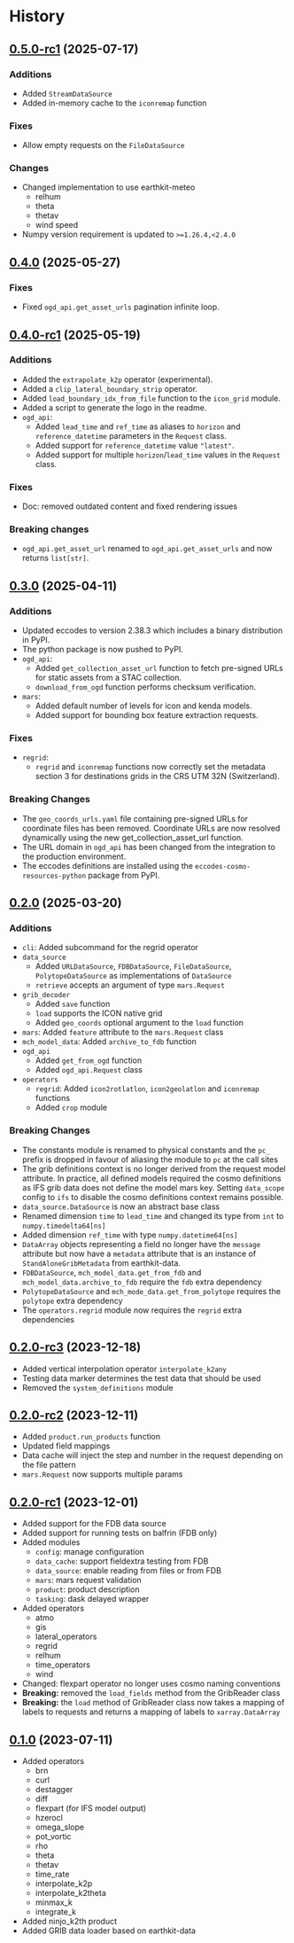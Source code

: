 # History

## [0.5.0-rc1] (2025-07-17)

### Additions
- Added `StreamDataSource`
- Added in-memory cache to the `iconremap` function

### Fixes
- Allow empty requests on the `FileDataSource`

### Changes
- Changed implementation to use earthkit-meteo
  - relhum
  - theta
  - thetav
  - wind speed
- Numpy version requirement is updated to `>=1.26.4,<2.4.0`


## [0.4.0] (2025-05-27)

### Fixes
- Fixed `ogd_api.get_asset_urls` pagination infinite loop.

## [0.4.0-rc1] (2025-05-19)

### Additions
- Added the `extrapolate_k2p` operator (experimental).
- Added a `clip_lateral_boundary_strip` operator.
- Added `load_boundary_idx_from_file` function to the `icon_grid` module.
- Added a script to generate the logo in the readme.
- `ogd_api`:
  - Added `lead_time` and `ref_time` as aliases to `horizon` and `reference_datetime` parameters in the `Request` class.
  - Added support for `reference_datetime` value `"latest"`.
  - Added support for multiple `horizon`/`lead_time` values in the `Request` class.

### Fixes
- Doc: removed outdated content and fixed rendering issues

### Breaking changes
- `ogd_api.get_asset_url` renamed to `ogd_api.get_asset_urls` and now returns `list[str]`.


## [0.3.0] (2025-04-11)

### Additions
- Updated eccodes to version 2.38.3 which includes a binary distribution in PyPI.
- The python package is now pushed to PyPI.
- `ogd_api`:
  - Added `get_collection_asset_url` function to fetch pre-signed URLs for static assets from a STAC collection.
  - `download_from_ogd` function performs checksum verification.
- `mars`:
  - Added default number of levels for icon and kenda models.
  - Added support for bounding box feature extraction requests.

### Fixes
- `regrid`:
  - `regrid` and `iconremap` functions now correctly set the metadata section 3 for destinations grids in the CRS UTM 32N (Switzerland).

### Breaking Changes
- The `geo_coords_urls.yaml` file containing pre-signed URLs for coordinate files has been removed. Coordinate URLs are now resolved dynamically using the new get_collection_asset_url function.
- The URL domain in `ogd_api` has been changed from the integration to the production environment.
- The eccodes definitions are installed using the `eccodes-cosmo-resources-python` package from PyPI.


## [0.2.0] (2025-03-20)

### Additions

- `cli`: Added subcommand for the regrid operator
- `data_source`
  - Added `URLDataSource`, `FDBDataSource`, `FileDataSource`, `PolytopeDataSource` as implementations of `DataSource`
  - `retrieve` accepts an argument of type `mars.Request`
- `grib_decoder`
  - Added `save` function
  - `load` supports the ICON native grid
  - Added `geo_coords` optional argument to the `load` function
- `mars`: Added `feature` attribute to the `mars.Request` class
- `mch_model_data`: Added `archive_to_fdb` function
- `ogd_api`
  - Added `get_from_ogd` function
  - Added `ogd_api.Request` class
- `operators`
  - `regrid`: Added `icon2rotlatlon`, `icon2geolatlon` and `iconremap` functions
  - Added `crop` module

### Breaking Changes

- The constants module is renamed to physical constants and the `pc_` prefix is dropped in favour of aliasing the module to `pc` at the call sites
- The grib definitions context is no longer derived from the request model attribute.
  In practice, all defined models required the cosmo definitions as IFS grib data does not define the model mars key.
  Setting `data_scope` config to `ifs` to disable the cosmo definitions context remains possible.
- `data_source.DataSource` is now an abstract base class
- Renamed dimension `time` to `lead_time` and changed its type from `int` to `numpy.timedelta64[ns]`
- Added dimension `ref_time` with type `numpy.datetime64[ns]`
- `DataArray` objects representing a field no longer have the `message`
  attribute but now have a `metadata` attribute that is an instance of
  `StandAloneGribMetadata` from earthkit-data.
- `FDBDataSource`, `mch_model_data.get_from_fdb` and `mch_model_data.archive_to_fdb` require the `fdb` extra dependency
- `PolytopeDataSource` and `mch_mode_data.get_from_polytope` requires the `polytope` extra dependency
- The `operators.regrid` module now requires the `regrid` extra dependencies


## [0.2.0-rc3] (2023-12-18)

- Added vertical interpolation operator `interpolate_k2any`
- Testing data marker determines the test data that should be used
- Removed the `system_definitions` module


## [0.2.0-rc2] (2023-12-11)

- Added `product.run_products` function
- Updated field mappings
- Data cache will inject the step and number in the request depending on the file pattern
- `mars.Request` now supports multiple params


## [0.2.0-rc1] (2023-12-01)

- Added support for the FDB data source
- Added support for running tests on balfrin (FDB only)
- Added modules
    - `config`: manage configuration
    - `data_cache`: support fieldextra testing from FDB
    - `data_source`: enable reading from files or from FDB
    - `mars`: mars request validation
    - `product`: product description
    - `tasking`: dask delayed wrapper
- Added operators
    - atmo
    - gis
    - lateral_operators
    - regrid
    - relhum
    - time_operators
    - wind
- Changed: flexpart operator no longer uses cosmo naming conventions
- **Breaking:** removed the `load_fields` method from the GribReader class
- **Breaking:** the `load` method of GribReader class now takes a mapping of labels to requests and returns a mapping of labels to `xarray.DataArray`


## [0.1.0] (2023-07-11)

- Added operators
    * brn
    * curl
    * destagger
    * diff
    * flexpart (for IFS model output)
    * hzerocl
    * omega_slope
    * pot_vortic
    * rho
    * theta
    * thetav
    * time_rate
    * interpolate_k2p
    * interpolate_k2theta
    * minmax_k
    * integrate_k
- Added ninjo_k2th product
- Added GRIB data loader based on earthkit-data

[0.5.0-rc1]: https://github.com/MeteoSwiss/meteodata-lab/compare/v0.4.0..v0.5.0-rc1
[0.4.0]: https://github.com/MeteoSwiss/meteodata-lab/compare/v0.4.0-rc1..v0.4.0
[0.4.0-rc1]: https://github.com/MeteoSwiss/meteodata-lab/compare/v0.3.0..v0.4.0-rc1
[0.3.0]: https://github.com/MeteoSwiss/meteodata-lab/compare/v0.2.0..v0.3.0
[0.2.0]: https://github.com/MeteoSwiss/meteodata-lab/compare/v0.2.0-rc3..v0.2.0
[0.2.0-rc3]: https://github.com/MeteoSwiss-APN/icon_data_processing_incubator/compare/v0.2.0-rc2..v0.2.0-rc3
[0.2.0-rc2]: https://github.com/MeteoSwiss-APN/icon_data_processing_incubator/compare/v0.2.0-rc1..v0.2.0-rc2
[0.2.0-rc1]: https://github.com/MeteoSwiss-APN/icon_data_processing_incubator/compare/v0.1.0..v0.2.0-rc1
[0.1.0]: https://github.com/MeteoSwiss-APN/icon_data_processing_incubator/tree/v0.1.0
